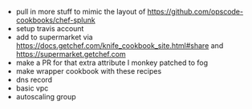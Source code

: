 - pull in more stuff to mimic the layout of https://github.com/opscode-cookbooks/chef-splunk
- setup travis account
- add to supermarket via https://docs.getchef.com/knife_cookbook_site.html#share and https://supermarket.getchef.com
- make a PR for that extra attribute I monkey patched to fog
- make wrapper cookbook with these recipes
- dns record
- basic vpc
- autoscaling group
